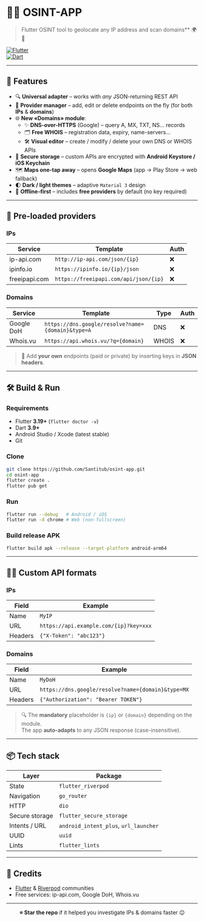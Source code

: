 # 🕵️‍♂️ OSINT-APP  
> Flutter OSINT tool to geolocate any IP address and scan domains** 🌍🔎

[![Flutter](https://img.shields.io/badge/Flutter-3.19+-blue.svg?logo=flutter)](https://flutter.dev)  
[![Dart](https://img.shields.io/badge/Dart-3.9+-0175C2.svg?logo=dart)](https://dart.dev)

---

## 🚀 Features  
* 🔍 **Universal adapter** – works with *any* JSON-returning REST API  
* 🧩 **Provider manager** – add, edit or delete endpoints on the fly (for both **IPs** & **domains**)  
* 🌐 **New «Domains» module**:
  - ✨ **DNS-over-HTTPS** (Google) – query A, MX, TXT, NS… records  
  - 🗂️ **Free WHOIS** – registration data, expiry, name-servers…  
  - 🛠️ **Visual editor** – create / modify / delete your own DNS or WHOIS APIs  
* 🔐 **Secure storage** – custom APIs are encrypted with **Android Keystore / iOS Keychain**  
* 🗺️ **Maps one-tap away** – opens **Google Maps** (app → Play Store → web fallback)  
* 🌓 **Dark / light themes** – adaptive `Material 3` design  
* 📱 **Offline-first** – includes **free providers** by default (no key required)  

---

## 🧪 Pre-loaded providers  
### IPs  
| Service | Template | Auth |
|---------|----------|------|
| ip-api.com | `http://ip-api.com/json/{ip}` | ❌ |
| ipinfo.io | `https://ipinfo.io/{ip}/json` | ❌ |
| freeipapi.com | `https://freeipapi.com/api/json/{ip}` | ❌ |

### Domains  
| Service | Template | Type | Auth |
|---------|----------|------|------|
| Google DoH | `https://dns.google/resolve?name={domain}&type=A` | DNS | ❌ |
| Whois.vu | `https://api.whois.vu/?q={domain}` | WHOIS | ❌ |

> 🔧 Add **your own** endpoints (paid or private) by inserting keys in **JSON headers**.

---

## 🛠️ Build & Run  
### Requirements  
* Flutter **3.19+** (`flutter doctor -v`)  
* Dart **3.9+**  
* Android Studio / Xcode (latest stable)  
* Git  

### Clone  
```bash
git clone https://github.com/Santitub/osint-app.git
cd osint-app
flutter create .
flutter pub get
```

### Run  
```bash
flutter run --debug   # Android / iOS
flutter run -d chrome # Web (non-fullscreen)
```

### Build release APK  
```bash
flutter build apk --release --target-platform android-arm64
```

---

## 🧑‍💻 Custom API formats  
### IPs  
| Field | Example |
|-------|---------|
| Name | `MyIP` |
| URL | `https://api.example.com/{ip}?key=xxx` |
| Headers | `{"X-Token": "abc123"}` |

### Domains  
| Field | Example |
|-------|---------|
| Name | `MyDoH` |
| URL | `https://dns.google/resolve?name={domain}&type=MX` |
| Headers | `{"Authorization": "Bearer TOKEN"}` |

> 🔍 The **mandatory** placeholder is `{ip}` or `{domain}` depending on the module.  
> The app **auto-adapts** to any JSON response (case-insensitive).

---

## 📦 Tech stack  
| Layer | Package |
|-------|---------|
| State | `flutter_riverpod` |
| Navigation | `go_router` |
| HTTP | `dio` |
| Secure storage | `flutter_secure_storage` |
| Intents / URL | `android_intent_plus`, `url_launcher` |
| UUID | `uuid` |
| Lints | `flutter_lints` |

---

## 🙌 Credits  
* [Flutter](https://flutter.dev) & [Riverpod](https://riverpod.dev) communities  
* Free services: ip-api.com, Google DoH, Whois.vu  

---

<div align="center">

**⭐ Star the repo** if it helped you investigate IPs & domains faster 😉

</div
